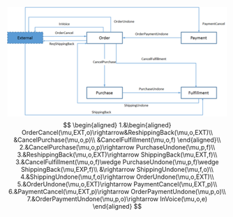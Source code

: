 ![](CancelOrder.png)
$$
\begin{aligned}
1.&\begin{aligned}
OrderCancel(\mu,EXT,o)\rightarrow&ReshippingBack(\mu,o,EXT)\\
&CancelPurchase(\mu,o,p)\\
&CancelFulfillment(\mu,o,f)
\end{aligned}\\
2.&CancelPurchase(\mu,o,p)\rightarrow PurchaseUndone(\mu,p,f)\\
3.&ReshippingBack(\mu,o,EXT)\rightarrow ShippingBack(\mu,EXT,f)\\
3.&CancelFulfillment(\mu,o,f)\wedge PurchaseUndone(\mu,p,f)\wedge ShippingBack(\mu,EXP,f)\\
&\rightarrow ShippingUndone(\mu,f,o)\\
4.&ShippingUndone(\mu,f,o)\rightarrow OrderUndone(\mu,o,EXT)\\
5.&OrderUndone(\mu,o,EXT)\rightarrow PaymentCancel(\mu,EXT,p)\\
6.&PaymentCancel(\mu,EXT,p)\rightarrow OrderPaymentUndone(\mu,p,o)\\
7.&OrderPaymentUndone(\mu,p,o)\rightarrow InVoice(\mu,o,e)
\end{aligned}
$$
